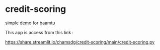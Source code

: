 # credit-scoring
simple demo for baamtu

This app is access from this link :

https://share.streamlit.io/chamsdg/credit-scoring/main/credit-scoring.py
